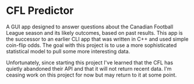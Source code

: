 # CFL Predictor

A GUI app designed to answer questions about the Canadian Football League season and its likely outcomes, based on past results. This app is the successor to an earlier CLI app that was written in C++ and used simple coin-flip odds. The goal with this project is to use a more sophisticated statistical model to pull some more interesting data.

Unfortunately, since starting this project I've learned that the CFL has quietly abandoned their API and that it will not return recent data. I'm ceasing work on this project for now but may return to it at some point.
